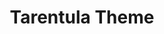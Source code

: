 ---
title: Tarentula Theme

comment: "
<h2>a. Introduction</h2>
<abc-track abc='[V:1 clef=treble+8] [Q:1/4=70] _d/2Gz2_d/2G'></abc-track>
Same tritone in lower register
<abc-track abc='[V:1 clef=treble-8] [_DG,]8'></abc-track>
"
---